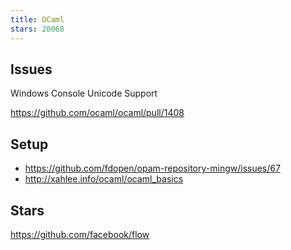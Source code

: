 ```yaml
---
title: OCaml
stars: 20068
---
```


## Issues

Windows Console Unicode Support

<https://github.com/ocaml/ocaml/pull/1408>

## Setup

- <https://github.com/fdopen/opam-repository-mingw/issues/67>
- <http://xahlee.info/ocaml/ocaml_basics>

## Stars

<https://github.com/facebook/flow>
